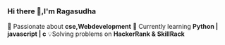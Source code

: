 ### Hi there 👋,I'm Ragasudha
🚀 Passionate about **cse,Webdevelopment**
📕 Currently learning **Python | javascript | c**
💡Solving problems on **HackerRank & SkillRack**
